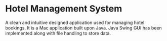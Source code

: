 # Hotel Management System

A clean and intuitive designed application used for managing hotel bookings. It is a Mac application built upon Java. Java Swing GUI has been implemented along with file handling to store data.
